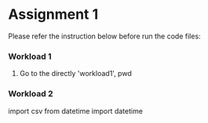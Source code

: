 # Assignment 1

Please refer the instruction below before run the code files:

### Workload 1
1. Go to the directly 'workload1',  pwd



### Workload 2
import csv
from datetime import datetime
